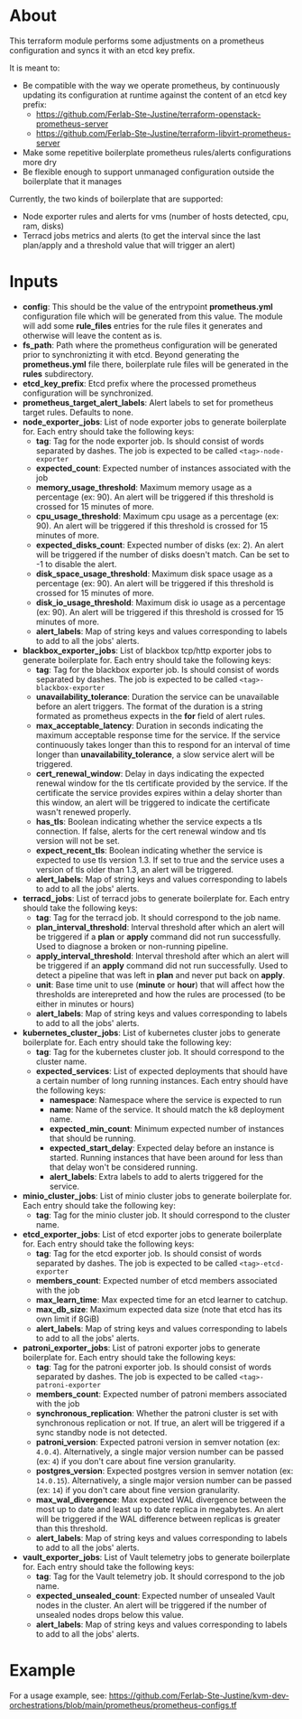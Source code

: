 # About

This terraform module performs some adjustments on a prometheus configuration and syncs it with an etcd key prefix.

It is meant to:
  - Be compatible with the way we operate prometheus, by continuously updating its configuration at runtime against the content of an etcd key prefix:
    - https://github.com/Ferlab-Ste-Justine/terraform-openstack-prometheus-server
    - https://github.com/Ferlab-Ste-Justine/terraform-libvirt-prometheus-server
  - Make some repetitive boilerplate prometheus rules/alerts configurations more dry
  - Be flexible enough to support unmanaged configuration outside the boilerplate that it manages

Currently, the two kinds of boilerplate that are supported:
- Node exporter rules and alerts for vms (number of hosts detected, cpu, ram, disks)
- Terracd jobs metrics and alerts (to get the interval since the last plan/apply and a threshold value that will trigger an alert)

# Inputs

- **config**: This should be the value of the entrypoint **prometheus.yml** configuration file which will be generated from this value. The module will add some **rule_files** entries for the rule files it generates and otherwise will leave the content as is.
- **fs_path**: Path where the prometheus configuration will be generated prior to synchronizting it with etcd. Beyond generating the **prometheus.yml** file there, boilerplate rule files will be generated in the **rules** subdirectory.
- **etcd_key_prefix**: Etcd prefix where the processed prometheus configuration will be synchronized.
- **prometheus_target_alert_labels**: Alert labels to set for prometheus target rules. Defaults to none.
- **node_exporter_jobs**: List of node exporter jobs to generate boilerplate for. Each entry should take the following keys:
  - **tag**: Tag for the node exporter job. Is should consist of words separated by dashes. The job is expected to be called `<tag>-node-exporter`
  - **expected_count**: Expected number of instances associated with the job
  - **memory_usage_threshold**: Maximum memory usage as a percentage (ex: 90). An alert will be triggered if this threshold is crossed for 15 minutes of more.
  - **cpu_usage_threshold**: Maximum cpu usage as a percentage (ex: 90). An alert will be triggered if this threshold is crossed for 15 minutes of more.
  - **expected_disks_count**: Expected number of disks (ex: 2). An alert will be triggered if the number of disks doesn't match. Can be set to -1 to disable the alert.
  - **disk_space_usage_threshold**: Maximum disk space usage as a percentage (ex: 90). An alert will be triggered if this threshold is crossed for 15 minutes of more.
  - **disk_io_usage_threshold**: Maximum disk io usage as a percentage (ex: 90). An alert will be triggered if this threshold is crossed for 15 minutes of more.
  - **alert_labels**: Map of string keys and values corresponding to labels to add to all the jobs' alerts.
- **blackbox_exporter_jobs**: List of blackbox tcp/http exporter jobs to generate boilerplate for. Each entry should take the following keys:
  - **tag**: Tag for the blackbox exporter job. Is should consist of words separated by dashes. The job is expected to be called `<tag>-blackbox-exporter`
  - **unavailability_tolerance**: Duration the service can be unavailable before an alert triggers. The format of the duration is a string formated as prometheus expects in the **for** field of alert rules.
  - **max_acceptable_latency**: Duration in seconds indicating the maximum acceptable response time for the service. If the service continuously takes longer than this to respond for an interval of time longer than **unavailability_tolerance**, a slow service alert will be triggered.
  - **cert_renewal_window**: Delay in days indicating the expected renewal window for the tls certificate provided by the service. If the certificate the service provides expires within a delay shorter than this window, an alert will be triggered to indicate the certificate wasn't renewed properly.
  - **has_tls**: Boolean indicating whether the service expects a tls connection. If false, alerts for the cert renewal window and tls version will not be set.
  - **expect_recent_tls**: Boolean indicating whether the service is expected to use tls version 1.3. If set to true and the service uses a version of tls older than 1.3, an alert will be triggered.
  - **alert_labels**: Map of string keys and values corresponding to labels to add to all the jobs' alerts.
- **terracd_jobs**: List of terracd jobs to generate boilerplate for. Each entry should take the following keys:
  - **tag**: Tag for the terracd job. It should correspond to the job name.
  - **plan_interval_threshold**: Interval threshold after which an alert will be triggered if a **plan** or **apply** command did not run successfully. Used to diagnose a broken or non-running pipeline.
  - **apply_interval_threshold**: Interval threshold after which an alert will be triggered if an **apply** command did not run successfully. Used to detect a pipeline that was left in **plan** and never put back on **apply**.
  - **unit**: Base time unit to use (**minute** or **hour**) that will affect how the thresholds are interepreted and how the rules are processed (to be either in minutes or hours)
  - **alert_labels**: Map of string keys and values corresponding to labels to add to all the jobs' alerts.
- **kubernetes_cluster_jobs**: List of kubernetes cluster jobs to generate boilerplate for. Each entry should take the following key:
  - **tag**: Tag for the kubernetes cluster job. It should correspond to the cluster name.
  - **expected_services**: List of expected deployments that should have a certain number of long running instances. Each entry should have the following keys:
    - **namespace**: Namespace where the service is expected to run
    - **name**: Name of the service. It should match the k8 deployment name.
    - **expected_min_count**: Minimum expected number of instances that should be running.
    - **expected_start_delay**: Expected delay before an instance is started. Running instances that have been around for less than that delay won't be considered running.
    - **alert_labels**: Extra labels to add to alerts triggered for the service.
- **minio_cluster_jobs**: List of minio cluster jobs to generate boilerplate for. Each entry should take the following key:
  - **tag**: Tag for the minio cluster job. It should correspond to the cluster name.
- **etcd_exporter_jobs**: List of etcd exporter jobs to generate boilerplate for. Each entry should take the following keys:
  - **tag**: Tag for the etcd exporter job. Is should consist of words separated by dashes. The job is expected to be called `<tag>-etcd-exporter`
  - **members_count**: Expected number of etcd members associated with the job
  - **max_learn_time**: Max expected time for an etcd learner to catchup. 
  - **max_db_size**: Maximum expected data size (note that etcd has its own limit if 8GiB)
  - **alert_labels**: Map of string keys and values corresponding to labels to add to all the jobs' alerts.
- **patroni_exporter_jobs**: List of patroni exporter jobs to generate boilerplate for. Each entry should take the following keys:
  - **tag**: Tag for the patroni exporter job. Is should consist of words separated by dashes. The job is expected to be called `<tag>-patroni-exporter`
  - **members_count**: Expected number of patroni members associated with the job
  - **synchronous_replication**: Whether the patroni cluster is set with synchronous replication or not. If true, an alert will be triggered if a sync standby node is not detected.
  - **patroni_version**: Expected patroni version in semver notation (ex: `4.0.4`). Alternatively, a single major version number can be passed (ex: `4`) if you don't care about fine version granularity.
  - **postgres_version**: Expected postgres version in semver notation (ex: `14.0.15`). Alternatively, a single major version number can be passed (ex: `14`) if you don't care about fine version granularity.
  - **max_wal_divergence**: Max expected WAL divergence between the most up to date and least up to date replica in megabytes. An alert will be triggered if the WAL difference between replicas is greater than this threshold.
  - **alert_labels**: Map of string keys and values corresponding to labels to add to all the jobs' alerts.
- **vault_exporter_jobs**: List of Vault telemetry jobs to generate boilerplate for. Each entry should take the following keys:
  - **tag**: Tag for the Vault telemetry job. It should correspond to the job name.
  - **expected_unsealed_count**: Expected number of unsealed Vault nodes in the cluster. An alert will be triggered if the number of unsealed nodes drops below this value.
  - **alert_labels**: Map of string keys and values corresponding to labels to add to all the jobs' alerts.
  
# Example

For a usage example, see: https://github.com/Ferlab-Ste-Justine/kvm-dev-orchestrations/blob/main/prometheus/prometheus-configs.tf
